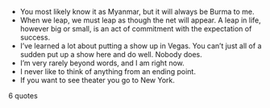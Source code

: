  - You most likely know it as Myanmar, but it will always be Burma to me.
 - When we leap, we must leap as though the net will appear. A leap in life, however big or small, is an act of commitment with the expectation of success.
 - I’ve learned a lot about putting a show up in Vegas. You can’t just all of a sudden put up a show here and do well. Nobody does.
 - I’m very rarely beyond words, and I am right now.
 - I never like to think of anything from an ending point.
 - If you want to see theater you go to New York.

6 quotes